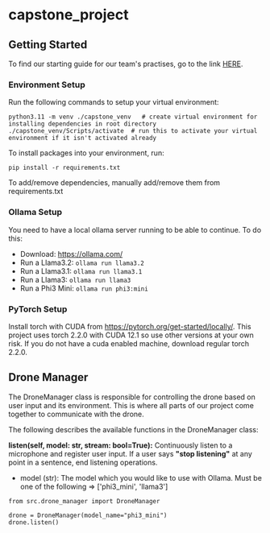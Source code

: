 # capstone_project

## Getting Started

To find our starting guide for our team's practises, go to the link [HERE](https://docs.google.com/document/d/1EiJclbaxjeyAQCGsPbYKBOZUCOdSMVnfGlibOup19aQ/edit).

### Environment Setup

Run the following commands to setup your virtual environment:

```
python3.11 -m venv ./capstone_venv   # create virtual environment for installing dependencies in root directory
./capstone_venv/Scripts/activate  # run this to activate your virtual environment if it isn't activated already
```

To install packages into your environment, run:

```
pip install -r requirements.txt
```

To add/remove dependencies, manually add/remove them from requirements.txt

### Ollama Setup

You need to have a local ollama server running to be able to continue. To do this:

- Download: https://ollama.com/
- Run a Llama3.2: `ollama run llama3.2`
- Run a Llama3.1: `ollama run llama3.1`
- Run a Llama3: `ollama run llama3`
- Run a Phi3 Mini: `ollama run phi3:mini`

### PyTorch Setup

Install torch with CUDA from https://pytorch.org/get-started/locally/. This project uses torch 2.2.0 with CUDA 12.1 so use other versions at your own risk. If you do not have a cuda enabled machine, download regular torch 2.2.0.

## Drone Manager

The DroneManager class is responsible for controlling the drone based on user input and its environment. This is where all parts of our project come together to communicate with the drone.

The following describes the available functions in the DroneManager class:

**listen(self, model: str, stream: bool=True):** Continuously listen to a microphone and register user input. If a user says **"stop listening"** at any point in a sentence, end listening operations.
- model (str): The model which you would like to use with Ollama. Must be one of the following => ['phi3_mini', 'llama3']

```
from src.drone_manager import DroneManager

drone = DroneManager(model_name="phi3_mini")
drone.listen()
```
